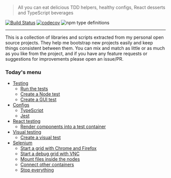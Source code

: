 > All you can eat delicious TDD helpers, healthy configs, React desserts and TypeScript beverages

[![Build Status](https://travis-ci.com/NiGhTTraX/tdd-buffet.svg?branch=master)](https://travis-ci.com/NiGhTTraX/tdd-buffet) [![codecov](https://codecov.io/gh/NiGhTTraX/tdd-buffet/branch/master/graph/badge.svg)](https://codecov.io/gh/NiGhTTraX/tdd-buffet) ![npm type definitions](https://img.shields.io/npm/types/tdd-buffet.svg)

----

This is a collection of libraries and scripts extracted from my personal open source projects. They help me bootstrap new projects easily and keep things consistent between them. You can mix and match as little or as much as you like from the project, and if you have any feature requests or suggestions for improvements please open an issue/PR.


### Today's menu

- [Testing](./packages/tdd-buffet/README.md#testing)
  - [Run the tests](./packages/tdd-buffet/README.md#run-the-tests)
  - [Create a Node test](./packages/tdd-buffet/README.md#create-a-node-test)
  - [Create a GUI test](./packages/tdd-buffet/README.md#create-a-gui-test)
- [Configs](./packages/tdd-buffet/README.md#configs)
  - [TypeScript](./packages/tdd-buffet/README.md#typescript)
  - [Jest](./packages/tdd-buffet/README.md#jest)
- [React testing](./packages/react)
  - [Render components into a test container](./packages/react/README.md#render-components-into-a-test-container)
- [Visual testing](./packages/visual)
  - [Create a visual test](./packages/visual/README.md#create-a-visual-test)
- [Selenium](./packages/selenium)
  - [Start a grid with Chrome and Firefox](./packages/selenium/README.md#start-a-grid-with-chrome-and-firefox)
  - [Start a debug grid with VNC](./packages/selenium/README.md#start-a-grid-with-debug-nodes-with-vnc)
  - [Mount files inside the nodes](./packages/selenium/README.md#mount-files-inside-the-nodes)
  - [Connect other containers](./packages/selenium/README.md#connect-other-containers)
  - [Stop everything](./packages/selenium/README.md#stop-everything)
